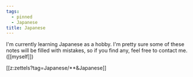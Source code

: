 ```yaml
---
tags:
  - pinned
  - Japanese
title: Japanese
---
```

I'm currently learning Japanese as a hobby. I'm pretty sure some of these notes will be filled with mistakes, so if you find any, feel free to contact me. ([[myself]])

[[z:zettels?tag=Japanese/**&Japanese]]
